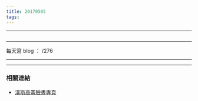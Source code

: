 ```yaml
---
title: 20170505
tags:
---
```

---

![]()

---

每天寫 blog ： /276

---



---
### 相關連結

- [漢斯高崙臉書專頁](https://www.facebook.com/hanscholem/)
